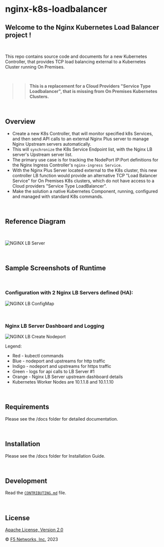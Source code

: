 # nginx-k8s-loadbalancer

## Welcome to the Nginx Kubernetes Load Balancer project !

<br/>

This repo contains source code and documents for a new Kubernetes Controller, that provides TCP load balancing external to a Kubernetes Cluster running On Premises.  

<br/>

>>**This is a replacement for a Cloud Providers "Service Type Loadbalancer", that is missing from On Premises Kubernetes Clusters.**

<br/>

## Overview

- Create a new K8s Controller, that will monitor specified k8s Services, and then send API calls to an external Nginx Plus server to manage Nginx Upstream servers automatically.  
- This will `synchronize` the K8s Service Endpoint list, with the Nginx LB server's Upstream server list.  
- The primary use case is for tracking the NodePort IP:Port definitions for the Nginx Ingress Controller's `nginx-ingress Service`.  
- With the Nginx Plus Server located external to the K8s cluster, this new controller LB function would provide an alternative TCP "Load Balancer Service" for On Premises K8s clusters, which do not have access to a Cloud providers "Service Type LoadBalancer".
- Make the solution a native Kubernetes Component, running, configured and managed with standard K8s commands.

<br/>

## Reference Diagram

<br/>

![NGINX LB Server](docs/media/nginxlb-nklv2.png)

<br/>

## Sample Screenshots of Runtime

<br/>

### Configuration with 2 Nginx LB Servers defined (HA):

![NGINX LB ConfigMap](docs/media/nkl-pod-configmap.png)

<br/>

### Nginx LB Server Dashboard and Logging

![NGINX LB Create Nodeport](docs/media/nkl-create-nodeport.png)

Legend:
- Red - kubectl commands
- Blue - nodeport and upstreams for http traffic
- Indigo - nodeport and upstreams for https traffic
- Green - logs for api calls to LB Server #1
- Orange - Nginx LB Server upstream dashboard details
- Kubernetes Worker Nodes are 10.1.1.8 and 10.1.1.10

<br/>

## Requirements

Please see the /docs folder for detailed documentation.

<br/>

## Installation

Please see the /docs folder for Installation Guide.

<br/>

## Development

Read the [`CONTRIBUTING.md`](https://github.com/nginxinc/nginx-k8s-loadbalancer/blob/main/CONTRIBUTING.md) file.

<br/>

## License

[Apache License, Version 2.0](https://github.com/nginxinc/nginx-k8s-loadbalancer/blob/main/LICENSE)

&copy; [F5 Networks, Inc.](https://www.f5.com/) 2023
